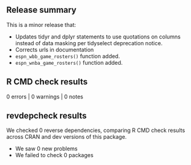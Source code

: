 ## Release summary

This is a minor release that:  
* Updates tidyr and dplyr statements to use quotations on columns instead of data masking per tidyselect deprecation notice.
* Corrects urls in documentation
* ```espn_wbb_game_rosters()``` function added.
* ```espn_wnba_game_rosters()``` function added.

## R CMD check results

0 errors | 0 warnings | 0 notes

## revdepcheck results

We checked 0 reverse dependencies, comparing R CMD check results across CRAN and dev versions of this package.

 * We saw 0 new problems
 * We failed to check 0 packages
